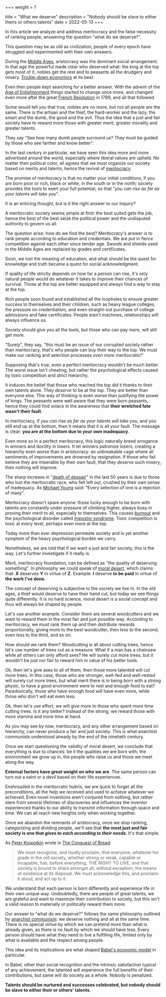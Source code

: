 +++
weight = 1

title = "What we deserve"
description = "Nobody should be slave to either theirs or others talents"
date = 2022-05-13
+++

In this article we analyze and address meritocracy and the false necessity of ranking people, answering the question "what do we deserve?".

This question may be as old as civilization, people of every epoch have struggled and experimented with their own answers.

During the [Middle Ages](https://en.wikipedia.org/wiki/Middle_Ages), aristocracy was the dominant social arrangement. In that age the powerful made clear who deserved what: the king at the top gets most of it, nobles get the rest and to peasants all the drudgery and misery. [Trickle-down economics](https://en.wikipedia.org/wiki/Trickle-down_economics) at its best.

Even then people kept searching for a better answer. With the advent of the [Age of Enlightenment](https://en.wikipedia.org/wiki/Age_of_Enlightenment) things started to change once more, and changed even more after the great [French Revolution](https://en.wikipedia.org/wiki/French_Revolution) in 1789, and all that followed.

Some would tell you that true, nobles are no more, but not all people are the same. There is the artisan and the thief, the hard-worker and the lazy, the smart and the dumb, the good and the evil. Thus the idea that a just and fair society have to reward more those with greater merit, greater morality and greater talents.

They say "See how many dumb people surround us? They must be guided by those who see farther and know better".

In the last century in particular, we have seen this idea more and more advertised around the world, especially where liberal values are upheld. No matter their political color, all agrees that we must organize our society based on merits and talents, hence the revival of [meritocracy](https://en.wikipedia.org/wiki/Meritocracy).

The promise of meritocracy is that no matter your initial conditions, if you are born poor or rich, black or white, in the south or in the north; society provides the tools to exert your full potential, so that "*you can rise as far as your talents will take you*".

It is an enticing thought, but is it the right answer to our inquiry?

A meritocratic society seems simple at first: the best suited gets the job, hence the best of the best seize the political power and the undisputed authority to govern us all.

The question arise: how do we find the best? Meritocracy's answer is to rank people according to education and credentials. We are put in fierce competition against each other since tender age. Swords and shields used in the Middle Ages are replaced by grades and certificates.

Soon, we lost the meaning of education, and what should be the quest for knowledge and truth became a quest for social acknowledgment.

If quality of life strictly depends on how far a person can rise, it's only natural people would do whatever it takes to improve their chances of survival. Those at the top are better equipped and always find a way to stay at the top.

Rich people soon found and established all the loopholes to ensure greater success to themselves and their children, such as heavy league colleges, the pressure on credentialism, and even straight-out purchase of college admissions and fake certificates. People aren't machines, relationships will always influence us.

Society should give you all the tools, but those who can pay more, will still get more.

"Surely", they say, "this must be an issue of our corrupted society rather than meritocracy, that's why people can buy their way to the top. We must make our ranking and selection processes *even more* meritocratic!"

Supposing that's true, even a perfect meritocracy wouldn't be much better. The worst issue isn't cheating, but rather the psychological effects caused by toxic competition and strict hierarchy.

It induces the belief that those who reached the top did it thanks to their own talents alone. They *deserve* to be at the top. They *are* better than everyone else. This way of thinking is even worse than justifying the power of kings. The peasants were well aware that they were born peasants, hence they could find solace in the awareness that **their wretched fate wasn't their fault**.

In meritocracy, if *you can rise as far as your talents will take you*, and you still end up at the bottom, then it means that it is all your fault. The message is clear: **you are at the bottom due to your own inadequacy**.

Even more so in a perfect meritocracy, this logic naturally breed arrogance in winners and docility in losers. It let winners patronize losers, creating a hierarchy even worse than in aristocracy: an unbreakable cage where all sentiments of improvements are drowned by resignation. If those who fail believe they are miserable by their own fault, that they *deserve* such misery, then nothing will improve.

The sharp increase in "[death of despair](https://en.wikipedia.org/wiki/Diseases_of_despair)" in the last 50 years is due to those who lost the meritocratic race, who felt left out, crushed by their own sense of inadequacy. As [Michael Young](https://en.wikipedia.org/wiki/Michael_Young) said: "Every selection of one is a rejection of many".

Meritocracy doesn't spare anyone: those lucky enough to be born with talents are constantly under pressure of climbing higher, always busy in proving their *merit* to all, especially to themselves. This causes [burnout](https://en.wikipedia.org/wiki/Occupational_burnout) and the psychological disorder called [impostor syndrome](https://en.wikipedia.org/wiki/Impostor_syndrome). Toxic competition is toxic at every level, perhaps even more at the top.

Today more than ever depression permeate society and is yet another symptom of the heavy psychological burden we carry.

Nonetheless, we are told that if we want a just and fair society, this is the way. Let's further investigate if it really is.

Merit, meritocracy foundation, can be defined as "the quality of deserving something". In philosophy we could speak of [moral desert](https://en.wikipedia.org/wiki/Desert_%28philosophy%29), which claims that: **X** deserves **Y** in virtue of **Z**. Example: **I** deserve **to be paid** in virtue of **the work I've done**.

The concept of deserving is subjective to the society we live in. In the old ages, a thief would deserve to have their hand cut, but today we see things quite differently. It is no hard science, moral desert is a social concept and thus will always be shaped by people.

Let's use another example. Consider there are several woodcutters and we want to reward them in the most fair and just possible way. According to meritocracy, we must rank them up and then distribute rewards proportionally, giving more to the best woodcutter, then less to the second, even less to the third, and so on.

How should we rank them? Woodcutting is all about cutting trees, hence let's use number of trees cut as a measure. What if a man has a chainsaw while all others can only afford axes? He will surely cut more trees, but it wouldn't be just nor fair to reward him in value of his better tools.

Ok, then let's give axes to all of them, then those more talented will cut more trees. In this case, those who are stronger, well-fed and well-rested will surely cut more trees, but what merit there is in being born with a strong physic, to have a good environment were to rest and enough food to eat? Paradoxically, those who have enough food will have even more, while those who don't will eat even less.

Ok, then let's use effort, we will give more to those who spent more time cutting trees. Is it any better? Instead of the strong, we reward those with more stamina and more time at hand.

As you may see by now, meritocracy, and any other arrangement based on hierarchy, can never produce a fair and just society. This is what anarchist communists understood already by the end of the ninetieth century.

Once we start questioning the validity of moral desert, we conclude that everything is due to chances: be it the qualities we are born with, the environment we grow up in, the people who raise us and those we meet along the way.

**External factors have great weight on who we are**. The same person can turn out a saint or a devil based on their life experiences.

Enshrouded in the meritocratic hubris, we are quick to forget all the preconditions, all the help we received and used to achieve whatever we achieved. Even novel inventions aren't conjured from nothing, but rather stem from several lifetimes of discoveries and influences the inventor experienced thanks to our ability to transmit information through space and time. We can all reach new heights only when working together.

Once we abandon the remnants of aristocracy, once we stop ranking, categorizing and dividing people, we'll see that **the most just and fair society is one that *gives to each according to their needs***. It's that simple.

As [Peter Kropotkin](https://en.wikipedia.org/wiki/Peter_Kropotkin) wrote in [The Conquest of Bread](https://theanarchistlibrary.org/library/petr-kropotkin-the-conquest-of-bread):

> We must recognize, and loudly proclaim, that everyone, whatever his grade in the old society, whether strong or weak, capable or incapable, has, before everything, THE RIGHT TO LIVE, and that society is bound to share amongst all, without exception, the means of existence at its disposal. We must acknowledge this, and proclaim it aloud, and act up to it.

We understand that each person is born differently and experience life in their own unique way. Undoubtedly, there are people of great talents, we are grateful and want to maximize their contribution to society, but this isn't a valid reason to materially or politically reward them more.

Our answer to "what do we deserve?" follows the same philosophy outlined by [anarchist communism](https://en.wikipedia.org/wiki/Anarcho-communism): we deserve nothing and all at the same time. There is no special virtue by which we can pretend more than what is already given, as there is no fault by which we should have less. Every person should have what they need to live a fulfilling life, limited only by what is available and the respect among people.

This idea and its implications are what shaped [Babel's economic model](@/blog/in-depth-economy/index.md) in particular.

In Babel, other than social recognition and the intrinsic satisfaction typical of any achievement, the talented will experience the full benefits of their contributions, but same will do society as a whole. Nobody is penalized.

**Talents should be nurtured and successes celebrated, but nobody should be slave to either their or others' talents**.
